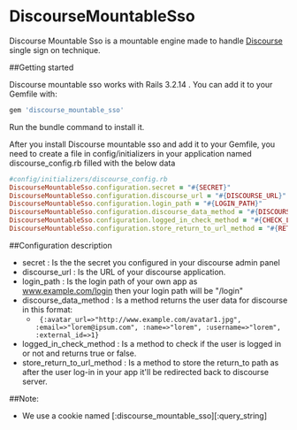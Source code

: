 # DiscourseMountableSso

Discourse Mountable Sso is a mountable engine made to handle [Discourse](https://github.com/discourse/discourse/) single sign on technique.

##Getting started

Discourse mountable sso works with Rails 3.2.14 . You can add it to your Gemfile with:

```ruby
gem 'discourse_mountable_sso'
```

Run the bundle command to install it.

After you install Discourse mountable sso and add it to your Gemfile, you need to create a file in config/initializers in your application named discourse_config.rb filled with the below data


```ruby
#config/initializers/discourse_config.rb
DiscourseMountableSso.configuration.secret = "#{SECRET}"
DiscourseMountableSso.configuration.discourse_url = "#{DISCOURSE_URL}"	
DiscourseMountableSso.configuration.login_path = "#{LOGIN_PATH}"
DiscourseMountableSso.configuration.discourse_data_method = "#{DISCOURSE_DATA_METHOD}"
DiscourseMountableSso.configuration.logged_in_check_method = "#{CHECK_LOGIN_METHOD}"
DiscourseMountableSso.configuration.store_return_to_url_method = "#{RETURN_TO_URL_METHOD}"
```
##Configuration description

* secret : Is the the secret you configured in your discourse admin panel
* discourse_url : Is the URL of your discourse application.
* login_path : Is the login path of your own app as www.example.com/login then your login path will be "/login"
* discourse_data_method : Is a method returns the user data for discourse in this format:
    * ``` {:avatar_url=>"http://www.example.com/avatar1.jpg", :email=>"lorem@ipsum.com", :name=>"lorem", :username=>"lorem", :external_id=>1}```
* logged_in_check_method : Is a method to check if the user is logged in or not and returns true or false.
* store_return_to_url_method : Is a method to store the return_to path as after the user log-in in your app it'll be redirected back to discourse server.

##Note: 
  * We use a cookie named [:discourse_mountable_sso][:query_string]


